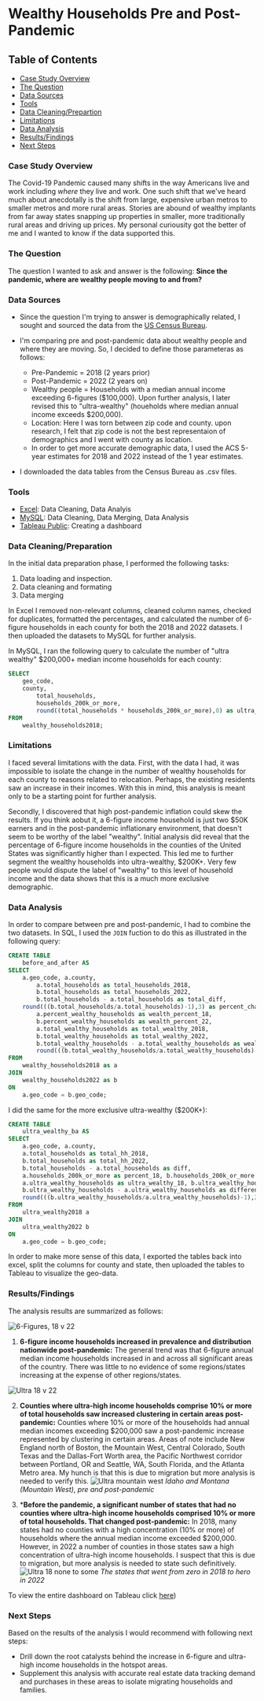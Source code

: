 # Wealthy Households Pre and Post-Pandemic

## Table of Contents

- [Case Study Overview](#case-study-overview)
- [The Question](#the-question)
- [Data Sources](#data-sources)
- [Tools](#tools)
- [Data Cleaning/Prepartion](#data-cleaningpreparation)
- [Limitations](#limitations)
- [Data Analysis](#data-analysis)
- [Results/Findings](#resultsfindings)
- [Next Steps](#next-steps)

### Case Study Overview

The Covid-19 Pandemic caused many shifts in the way Americans live and work including *where* they live and work. One such shift that we've heard much about anecdotally is the shift from large, expensive urban metros to smaller metros and more 
rural areas. Stories are abound of wealthy implants from far away states snapping up properties in smaller, more traditionally rural areas and driving up prices. My personal curiousity got the better of me and I wanted to know if the data supported this.

### The Question

The question I wanted to ask and answer is the following: **Since the pandemic, where are wealthy people moving to and from?**

### Data Sources

- Since the question I'm trying to answer is demographically related, I sought and sourced the data from the [US Census Bureau](https://data.census.gov/). 
  
- I'm comparing pre and post-pandemic data about wealthy people and where they are moving. So, I decided to define those parameteras as follows:
  - Pre-Pandemic = 2018 (2 years prior)
  - Post-Pandemic = 2022 (2 years on)
  - Wealthy people = Households with a median annual income exceeding 6-figures ($100,000). Upon further analysis, I later revised this to "ultra-wealthy" (houeholds where median annual income exceeds $200,000).
  - Location: Here I was torn between zip code and county. upon research, I felt that zip code is not the best representaion of demographics and I went with county as location.
  - In order to get more accurate demographic data, I used the ACS 5-year estimates for 2018 and 2022 instead of the 1 year estimates.
 
- I downloaded the data tables from the Census Bureau as .csv files.

### Tools

- [Excel](https://www.office.com/?auth=1): Data Cleaning, Data Analyis
- [MySQL](https://www.mysql.com/): Data Cleaning, Data Merging, Data Analysis
- [Tableau Public](https://public.tableau.com/app/discover): Creating a dashboard

### Data Cleaning/Preparation
In the initial data preparation phase, I performed the following tasks:
1. Data loading and inspection.
2. Data cleaning and formating
3. Data merging

In Excel I removed non-relevant columns, cleaned column names, checked for duplicates, formatted the percentages, and calculated the number of 6-figure households in each county for both the 2018 and 2022 datasets. I then uploaded 
the datasets to MySQL for further analysis. 

In MySQL, I ran the following query to calculate the number of "ultra wealthy" $200,000+ median income households for each county:
```sql
SELECT 
	geo_code, 
	county, 
        total_households, 
       	households_200k_or_more, 
        round((total_households * households_200k_or_more),0) as ultra_wealthy_households
FROM
	wealthy_households2018;
```

### Limitations

I faced several limitations with the data. First, with the data I had, it was impossible to isolate the change in the number of wealthy households for each county to reasons related to relocation. Perhaps, the existing residents saw an increase in their incomes. With this in mind, this analysis is meant only to be a starting point for further analysis. 

Secondly, I discovered that high post-pandemic inflation could skew the results. If you think aobut it, a 6-figure income household is just two $50K earners and in the post-pandemic inflationary environment, that doesn't seem to be worthy of the label "wealthy". Initial analysis did reveal that the percentage of 6-figure income households in the counties of the United States was significantly higher than I expected. This led me to further segment the wealthy households into ultra-wealthy, $200K+. Very few people would dispute the label of "wealthy" to this level of household income and the data shows that this is a much more exclusive demographic. 

### Data Analysis 

In order to compare between pre and post-pandemic, I had to combine the two datasets.  In SQL, I used the   `JOIN` fuction to do this as illustrated in the following query:
```sql
CREATE TABLE
	before_and_after AS
SELECT
	a.geo_code, a.county, 
    	a.total_households as total_households_2018,
    	b.total_households as total_households_2022,
    	b.total_households - a.total_households as total_diff,
	round(((b.total_households/a.total_households)-1),3) as percent_change,
    	a.percent_wealthy_households as wealth_percent_18,
    	b.percent_wealthy_households as wealth_percent_22,
    	a.total_wealthy_households as total_wealthy_2018,
    	b.total_wealthy_households as total_wealthy_2022,
    	b.total_wealthy_households - a.total_wealthy_households as wealthy_diff,
    	round(((b.total_wealthy_households/a.total_wealthy_households)-1),3) as wealthy_percent_change
FROM
	wealthy_households2018 as a
JOIN
	wealthy_households2022 as b
ON
	a.geo_code = b.geo_code;
```
I did the same for the more exclusive ultra-wealthy ($200K+):
```sql
CREATE TABLE
	ultra_wealthy_ba AS
SELECT 
	a.geo_code, a.county, 
	a.total_households as total_hh_2018, 
	b.total_households as total_hh_2022, 
	b.total_households - a.total_households as diff,
	a.households_200k_or_more as percent_18, b.households_200k_or_more as percent_22,
	a.ultra_wealthy_households as ultra_wealthy_18, b.ultra_wealthy_households as ultra_wealthy_22,
	b.ultra_wealthy_households - a.ultra_wealthy_households as difference,
	round(((b.ultra_wealthy_households/a.ultra_wealthy_households)-1),2) as percent
FROM
	ultra_wealthy2018 a
JOIN
	ultra_wealthy2022 b
ON
	a.geo_code = b.geo_code;
```
In order to make more sense of this data, I exported the tables back into excel, split the columns for county and state, then uploaded the tables to Tableau to visualize the geo-data. 


### Results/Findings

The analysis results are summarized as follows:

![6-Figures, 18 v 22](https://github.com/carlussery/wealthy_households/assets/153660397/72f334b0-9dfa-4cbd-bbe5-1a815d178834)

                      
1. **6-figure income households increased in prevalence and distribution nationwide post-pandemic:** The general trend was that 6-figure annual median income households increased in and across all significant areas of the country. There was little to no evidence of some regions/states increasing at the expense of other regions/states.
   
![Ultra 18 v 22](https://github.com/carlussery/wealthy_households/assets/153660397/5d9f3b58-092e-4cad-9f4b-ac12ec48cd27)


   
2. **Counties where ultra-high income households comprise 10% or more of total households saw increased clustering in certain areas post-pandemic:** Counties where 10% or more of the households had annual median incomes exceeding $200,000 saw a post-pandemic increase represented by clustering in certain areas. Areas of note include New England north of Boston, the Mountain West,
Central Colorado, South Texas and the Dallas-Fort Worth area, the Pacific Northwest corridor between Portland, OR and Seattle, WA, South Florida, and the Atlanta Metro area. My hunch is that this is due to migration but more analysis is needed to verify this.
![Ultra mountain west](https://github.com/carlussery/wealthy_households/assets/153660397/dbded51a-e8a4-4cd4-809d-f08afffb7648)<cite> *Idaho and Montana (Mountain West), pre and post-pandemic* </cite>

   
3. ***Before the pandemic, a significant number of states that had no counties where ultra-high income households comprised 10% or more of total households. That changed post-pandemic:** In 2018, many states had no counties with a high concentration (10% or more) of households where the annual median income exceeded $200,000. However, in 2022 a number of counties in those states saw a high concentration of ultra-high income households. I suspect that this is due to migration, but more analysis is needed to state such definitively. 
![Ultra 18 none to some](https://github.com/carlussery/wealthy_households/assets/153660397/8fc454d7-2b76-473b-b4e4-3cea020c988c) <cite> *The states that went from zero in 2018 to hero in 2022*</cite>



To view the entire dashboard on Tableau click [here](https://public.tableau.com/app/profile/carl.ussery/viz/WealthyHouseholdsPreandPostPandemic/Ultra18v22#1))

### Next Steps

Based on the results of the analysis I would recommend with following next steps:
- Drill down the root catalysts behind the increase in 6-figure and ultra-high income households in the hotspot areas. 
- Supplement this analysis with accurate real estate data tracking demand and purchases in these areas to isolate migrating households and families. 
